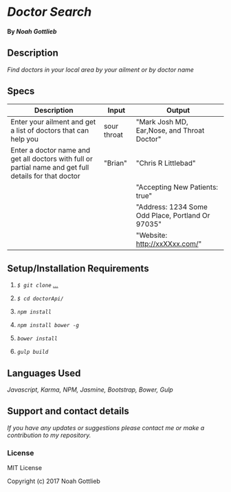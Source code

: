 # _Doctor Search_

#### By _Noah Gottlieb_

## Description

_Find doctors in your local area by your ailment or by doctor name_

## Specs

| Description                        | Input       | Output                                |
|------------------------------------|-------------|---------------------------------------|
| Enter your ailment and get a list of doctors that can help you                        | sour throat         | "Mark Josh MD, Ear,Nose, and Throat Doctor" |
| Enter a doctor name and get all doctors with full or partial name and get full details for that doctor| "Brian" |"Chris R Littlebad"|  
| | |"Accepting New Patients: true"|
| | |"Address: 1234 Some Odd Place, Portland Or 97035"|
| | |"Website: http://xxXXxx.com/"|      


## Setup/Installation Requirements

1. _`$ git clone` [...](...)_

2. _`$ cd doctorApi/`_

3. _`npm install`_

4. _`npm install bower -g`_

5. _`bower install`_

6. _`gulp build`_

## Languages Used
_Javascript, Karma, NPM, Jasmine, Bootstrap, Bower, Gulp_
## Support and contact details

_If you have any updates or suggestions please contact me or make a contribution to my repository._

### License

MIT License

Copyright (c) 2017 Noah Gottlieb
